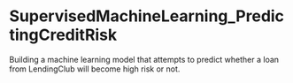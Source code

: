 # SupervisedMachineLearning_PredictingCreditRisk

Building a machine learning model that attempts to predict whether a loan from LendingClub will become high risk or not.
